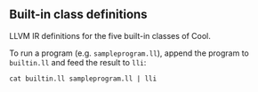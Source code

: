 ## Built-in class definitions

LLVM IR definitions for the five built-in classes of Cool.

To run a program (e.g. `sampleprogram.ll`), append the program to
`builtin.ll` and feed the result to `lli`:

```
cat builtin.ll sampleprogram.ll | lli
```
